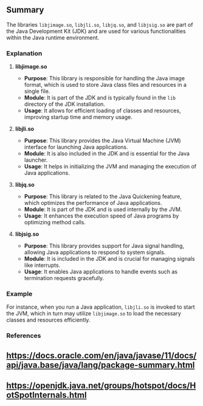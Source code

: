 ## Summary
The libraries `libjimage.so`, `libjli.so`, `libjq.so`, and `libjsig.so` are part of the Java Development Kit (JDK) and are used for various functionalities within the Java runtime environment.

### Explanation

1. **libjimage.so**
   - **Purpose**: This library is responsible for handling the Java image format, which is used to store Java class files and resources in a single file.
   - **Module**: It is part of the JDK and is typically found in the `lib` directory of the JDK installation.
   - **Usage**: It allows for efficient loading of classes and resources, improving startup time and memory usage.

2. **libjli.so**
   - **Purpose**: This library provides the Java Virtual Machine (JVM) interface for launching Java applications.
   - **Module**: It is also included in the JDK and is essential for the Java launcher.
   - **Usage**: It helps in initializing the JVM and managing the execution of Java applications.

3. **libjq.so**
   - **Purpose**: This library is related to the Java Quickening feature, which optimizes the performance of Java applications.
   - **Module**: It is part of the JDK and is used internally by the JVM.
   - **Usage**: It enhances the execution speed of Java programs by optimizing method calls.

4. **libjsig.so**
   - **Purpose**: This library provides support for Java signal handling, allowing Java applications to respond to system signals.
   - **Module**: It is included in the JDK and is crucial for managing signals like interrupts.
   - **Usage**: It enables Java applications to handle events such as termination requests gracefully.

### Example
For instance, when you run a Java application, `libjli.so` is invoked to start the JVM, which in turn may utilize `libjimage.so` to load the necessary classes and resources efficiently.

### References
## https://docs.oracle.com/en/java/javase/11/docs/api/java.base/java/lang/package-summary.html
## https://openjdk.java.net/groups/hotspot/docs/HotSpotInternals.html